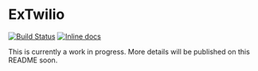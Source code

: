 ExTwilio
========
[![Build Status](https://travis-ci.org/danielberkompas/ex_twilio.svg)](https://travis-ci.org/danielberkompas/ex_twilio)
[![Inline docs](http://inch-ci.org/github/danielberkompas/ex_twilio.svg?branch=master)](http://inch-ci.org/github/danielberkompas/ex_twilio)

This is currently a work in progress. More details will be published on this
README soon.
